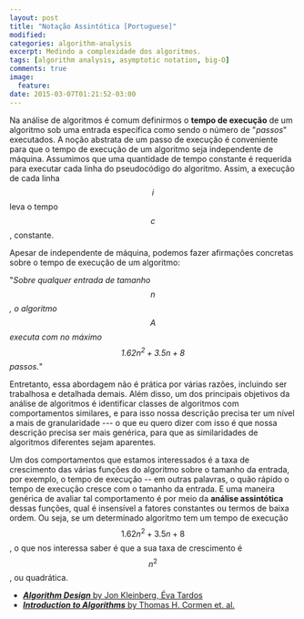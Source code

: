 ```yaml
---
layout: post
title: "Notação Assintótica [Portuguese]"
modified:
categories: algorithm-analysis
excerpt: Medindo a complexidade dos algoritmos.
tags: [algorithm analysis, asymptotic notation, big-O]
comments: true
image:
  feature:
date: 2015-03-07T01:21:52-03:00
---
```


Na análise de algoritmos é comum definirmos o **tempo de execução** de um algoritmo sob uma entrada específica como sendo o número de "*passos*" executados. A noção abstrata de um passo de execução é conveniente para que o tempo de execução de um algoritmo seja independente de máquina. Assumimos que uma quantidade de tempo constante é requerida para executar cada linha do pseudocódigo do algoritmo. Assim, a execução de cada linha $$i$$ leva o tempo $$c$$, constante.

Apesar de independente de máquina, podemos fazer afirmações concretas sobre o tempo de execução de um algoritmo:

"*Sobre qualquer entrada de tamanho $$n$$, o algoritmo $$A$$ executa com no máximo $$1.62n^2 + 3.5n + 8$$ passos.*"

Entretanto, essa abordagem não é prática por várias razões, incluindo ser trabalhosa e detalhada demais. Além disso, um dos principais objetivos da análise de algoritmos é identificar  classes de algoritmos com comportamentos similares, e para isso nossa descrição precisa ter um nível a mais de granularidade --- o que eu quero dizer com isso é que nossa descrição precisa ser mais genérica, para que as similaridades de algoritmos diferentes sejam aparentes.

Um dos comportamentos que estamos interessados é a taxa de crescimento das várias funções do algoritmo sobre o tamanho da entrada, por exemplo, o tempo de execução -- em outras palavras, o quão rápido o tempo de execução cresce com o tamanho da entrada. E uma maneira genérica de avaliar tal comportamento é por meio da **análise assintótica** dessas funções, qual é insensível a fatores constantes ou termos de baixa ordem. Ou seja, se um determinado algoritmo tem um tempo de execução $$1.62n^2 + 3.5n + 8$$, o que nos interessa saber é que a sua taxa de crescimento é $$n^2$$, ou quadrática.





- [***Algorithm Design*** by Jon Kleinberg, Éva Tardos][algorithm-design]
- [***Introduction to Algorithms*** by Thomas H. Cormen et. al.][intro-algorithm]

[intro-algorithm]: http://books.google.com.br/books?id=0BoNBQAAQBAJ "Introduction to Algorithms by Thomas H. Cormen et. al."
[algorithm-design]: https://books.google.com.br/books?id=QWIrAAAAQBAJ "Algorithm Design by Jon Kleinberg, Éva Tardos"
